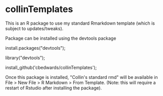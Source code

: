 # collinTemplates

This is an R package to use my standard Rmarkdown template (which is subject to updates/tweaks).

Package can be installed using the devtools package

install.packages("devtools");

library("devtools");

install_github('cbedwards/collinTemplates');

Once this package is installed, "Collin's standard rmd" will be available in File > New File > R Markdown > From Template. (Note: this will require a restart of Rstudio after installing the package). 
